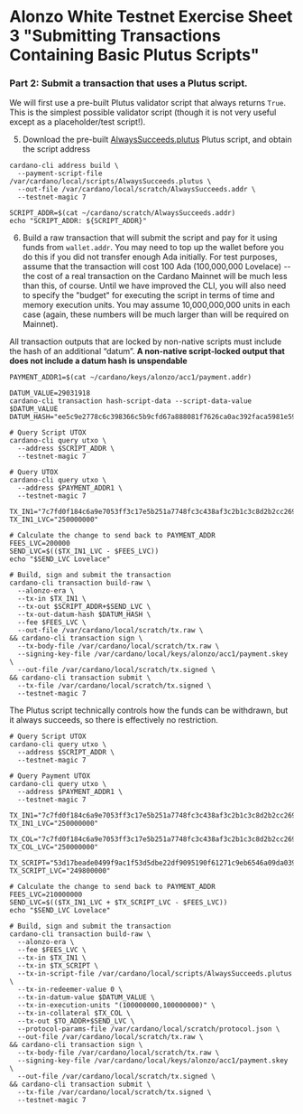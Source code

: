 # Alonzo White Testnet Exercise Sheet 3 "Submitting Transactions Containing Basic Plutus Scripts"

### Part 2:  Submit a transaction that uses a Plutus script.

We will first use a pre-built Plutus validator script that always returns `True`. This is the simplest possible validator script (though it is not very useful except as a placeholder/test script!).

5. Download the pre-built [AlwaysSucceeds.plutus](/resources/plutus-scripts/AlwaysSucceeds.plutus) Plutus script, and obtain the script address

```
cardano-cli address build \
  --payment-script-file /var/cardano/local/scripts/AlwaysSucceeds.plutus \
  --out-file /var/cardano/local/scratch/AlwaysSucceeds.addr \
  --testnet-magic 7

SCRIPT_ADDR=$(cat ~/cardano/scratch/AlwaysSucceeds.addr)
echo "SCRIPT_ADDR: ${SCRIPT_ADDR}"
```

6. Build a raw transaction that will submit the script and pay for it using funds from `wallet.addr`. You may need to top up the wallet before you do this if you did not transfer enough Ada initially.  For test purposes, assume that the transaction will cost 100 Ada (100,000,000 Lovelace) -- the cost of a real transaction on the Cardano Mainnet will be much less than this, of course.  Until we have improved the CLI, you will also need to specify the "budget" for executing the script in terms of time and memory execution units.  You may assume 10,000,000,000 units in each case (again, these numbers will be much larger than will be required on Mainnet).

All transaction outputs that are locked by non-native scripts must include
the hash of an additional “datum”. **A non-native script-locked output that does not include a datum hash is unspendable**

```
PAYMENT_ADDR1=$(cat ~/cardano/keys/alonzo/acc1/payment.addr)

DATUM_VALUE=29031918
cardano-cli transaction hash-script-data --script-data-value $DATUM_VALUE
DATUM_HASH="ee5c9e2778c6c398366c5b9cfd67a888081f7626ca0ac392faca5981e59ff759"

# Query Script UTOX
cardano-cli query utxo \
  --address $SCRIPT_ADDR \
  --testnet-magic 7

# Query UTOX
cardano-cli query utxo \
  --address $PAYMENT_ADDR1 \
  --testnet-magic 7

TX_IN1="7c7fd0f184c6a9e7053ff3c17e5b251a7748fc3c438af3c2b1c3c8d2b2cc2697#0"
TX_IN1_LVC="250000000"

# Calculate the change to send back to PAYMENT_ADDR
FEES_LVC=200000
SEND_LVC=$(($TX_IN1_LVC - $FEES_LVC))
echo "$SEND_LVC Lovelace"

# Build, sign and submit the transaction
cardano-cli transaction build-raw \
  --alonzo-era \
  --tx-in $TX_IN1 \
  --tx-out $SCRIPT_ADDR+$SEND_LVC \
  --tx-out-datum-hash $DATUM_HASH \
  --fee $FEES_LVC \
  --out-file /var/cardano/local/scratch/tx.raw \
&& cardano-cli transaction sign \
  --tx-body-file /var/cardano/local/scratch/tx.raw \
  --signing-key-file /var/cardano/local/keys/alonzo/acc1/payment.skey \
  --out-file /var/cardano/local/scratch/tx.signed \
&& cardano-cli transaction submit \
  --tx-file /var/cardano/local/scratch/tx.signed \
  --testnet-magic 7
```

The Plutus script technically controls how the funds can be withdrawn, but it always succeeds, so there is effectively no restriction.

```
# Query Script UTOX
cardano-cli query utxo \
  --address $SCRIPT_ADDR \
  --testnet-magic 7

# Query Payment UTOX
cardano-cli query utxo \
  --address $PAYMENT_ADDR1 \
  --testnet-magic 7

TX_IN1="7c7fd0f184c6a9e7053ff3c17e5b251a7748fc3c438af3c2b1c3c8d2b2cc2697#1"
TX_IN1_LVC="250000000"

TX_COL="7c7fd0f184c6a9e7053ff3c17e5b251a7748fc3c438af3c2b1c3c8d2b2cc2697#2"
TX_COL_LVC="250000000"

TX_SCRIPT="53d17beade0499f9ac1f53d5dbe22df9095190f61271c9eb6546a09da0397867#0"
TX_SCRIPT_LVC="249800000"

# Calculate the change to send back to PAYMENT_ADDR
FEES_LVC=210000000
SEND_LVC=$(($TX_IN1_LVC + $TX_SCRIPT_LVC - $FEES_LVC))
echo "$SEND_LVC Lovelace"

# Build, sign and submit the transaction
cardano-cli transaction build-raw \
  --alonzo-era \
  --fee $FEES_LVC \
  --tx-in $TX_IN1 \
  --tx-in $TX_SCRIPT \
  --tx-in-script-file /var/cardano/local/scripts/AlwaysSucceeds.plutus \
  --tx-in-redeemer-value 0 \
  --tx-in-datum-value $DATUM_VALUE \
  --tx-in-execution-units "(100000000,100000000)" \
  --tx-in-collateral $TX_COL \
  --tx-out $TO_ADDR+$SEND_LVC \
  --protocol-params-file /var/cardano/local/scratch/protocol.json \
  --out-file /var/cardano/local/scratch/tx.raw \
&& cardano-cli transaction sign \
  --tx-body-file /var/cardano/local/scratch/tx.raw \
  --signing-key-file /var/cardano/local/keys/alonzo/acc1/payment.skey \
  --out-file /var/cardano/local/scratch/tx.signed \
&& cardano-cli transaction submit \
  --tx-file /var/cardano/local/scratch/tx.signed \
  --testnet-magic 7
```
